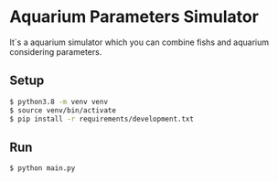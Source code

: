 # Aquarium Parameters Simulator

It`s a aquarium simulator which you can combine fishs and aquarium considering parameters.

## Setup

```bash
$ python3.8 -m venv venv
$ source venv/bin/activate
$ pip install -r requirements/development.txt
```

## Run
```bash
$ python main.py
```